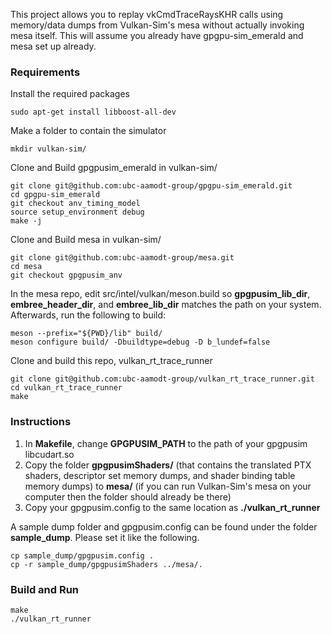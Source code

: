 This project allows you to replay vkCmdTraceRaysKHR calls using memory/data dumps from Vulkan-Sim's mesa without actually invoking mesa itself. This will assume you already have gpgpu-sim_emerald and mesa set up already.

### Requirements
Install the required packages

    sudo apt-get install libboost-all-dev

Make a folder to contain the simulator

    mkdir vulkan-sim/

Clone and Build gpgpusim_emerald in vulkan-sim/

    git clone git@github.com:ubc-aamodt-group/gpgpu-sim_emerald.git
    cd gpgpu-sim_emerald
    git checkout anv_timing_model
    source setup_environment debug
    make -j

Clone and Build mesa in vulkan-sim/

    git clone git@github.com:ubc-aamodt-group/mesa.git
    cd mesa
    git checkout gpgpusim_anv

In the mesa repo, edit src/intel/vulkan/meson.build so **gpgpusim_lib_dir**, **embree_header_dir**, and **embree_lib_dir** matches the path on your system.
Afterwards, run the following to build:

    meson --prefix="${PWD}/lib" build/
    meson configure build/ -Dbuildtype=debug -D b_lundef=false

Clone and build this repo, vulkan_rt_trace_runner

    git clone git@github.com:ubc-aamodt-group/vulkan_rt_trace_runner.git
    cd vulkan_rt_trace_runner
    make

    

### Instructions
1. In **Makefile**, change **GPGPUSIM_PATH** to the path of your gpgpusim libcudart.so
2. Copy the folder **gpgpusimShaders/** (that contains the translated PTX shaders, descriptor set memory dumps, and shader binding table memory dumps) to **mesa/** (if you can run Vulkan-Sim's mesa on your computer then the folder should already be there)
3. Copy your gpgpusim.config to the same location as **./vulkan_rt_runner**

A sample dump folder and gpgpusim.config can be found under the folder **sample_dump**. Please set it like the following.

    cp sample_dump/gpgpusim.config .
    cp -r sample_dump/gpgpusimShaders ../mesa/.

### Build and Run
    make
    ./vulkan_rt_runner
